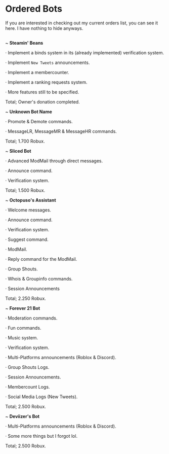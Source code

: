 # Ordered Bots
If you are interested in checking out my current orders list, you can see it here. I have nothing to hide anyways.
##
~ **Steamin' Beans**
  
  · Implement a binds system in its (already implemented) verification system.
    
  · Implement ``New Tweets`` announcements.
  
  · Implement a membercounter.

  · Implement a ranking requests system.
  
  · More features still to be specified.
  
  Total; Owner's donation completed.
  
  
~ **Unknown Bot Name**
  
  · Promote & Demote commands.
  
  · MessageLR, MessageMR & MessageHR commands.
  
  Total; 1.700 Robux.
  
~ **Sliced Bot**
  
  · Advanced ModMail through direct messages.
  
  · Announce command.
  
  · Verification system.
  
  Total; 1.500 Robux.
  
~ **Octopuso's Assistant**

  · Welcome messages.
  
  · Announce command.
  
  · Verification system.

  · Suggest command. 
  
  · ModMail.
  
  · Reply command for the ModMail.
  
  · Group Shouts.
  
  · Whois & Groupinfo commands.

  · Session Announcements 
  
  Total; 2.250 Robux.

~ **Forever 21 Bot**

  · Moderation commands.
  
  · Fun commands.

  · Music system.
  
  · Verification system.

  · Multi-Platforms announcements (Roblox & Discord). 
  
  · Group Shouts Logs.
  
  · Session Announcements.
  
  · Membercount Logs.
  
  · Social Media Logs (New Tweets).
  
  Total; 2.500 Robux.

~ **Deviizer's Bot**

  · Multi-Platforms announcements (Roblox & Discord). 
  
  · Some more things but I forgot lol.
  
  Total; 2.500 Robux.

